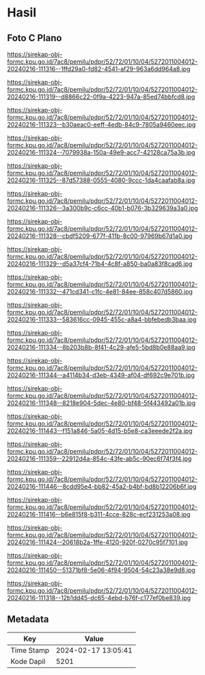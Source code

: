 # Hasil

## Foto C Plano

https://sirekap-obj-formc.kpu.go.id/7ac8/pemilu/pdpr/52/72/01/10/04/5272011004012-20240216-111316--1ffd29a0-fd82-4541-af29-963a6dd964a8.jpg

https://sirekap-obj-formc.kpu.go.id/7ac8/pemilu/pdpr/52/72/01/10/04/5272011004012-20240216-111319--d8866c22-0f9a-4223-947a-85ed74bbfcd8.jpg

https://sirekap-obj-formc.kpu.go.id/7ac8/pemilu/pdpr/52/72/01/10/04/5272011004012-20240216-111323--b30aeac0-eeff-4edb-84c9-7805a9460eec.jpg

https://sirekap-obj-formc.kpu.go.id/7ac8/pemilu/pdpr/52/72/01/10/04/5272011004012-20240216-111324--7079938a-150a-49e9-acc7-42128ca75a3b.jpg

https://sirekap-obj-formc.kpu.go.id/7ac8/pemilu/pdpr/52/72/01/10/04/5272011004012-20240216-111325--87d57388-0555-4080-9ccc-1da4caafab8a.jpg

https://sirekap-obj-formc.kpu.go.id/7ac8/pemilu/pdpr/52/72/01/10/04/5272011004012-20240216-111326--3a300b9c-c6cc-40b1-b076-3b329639a3a0.jpg

https://sirekap-obj-formc.kpu.go.id/7ac8/pemilu/pdpr/52/72/01/10/04/5272011004012-20240216-111328--cbdf5209-677f-411b-8c00-97969b67d1a0.jpg

https://sirekap-obj-formc.kpu.go.id/7ac8/pemilu/pdpr/52/72/01/10/04/5272011004012-20240216-111329--d5a37cf4-71b4-4c8f-a850-ba0a83f8cad6.jpg

https://sirekap-obj-formc.kpu.go.id/7ac8/pemilu/pdpr/52/72/01/10/04/5272011004012-20240216-111332--471cd341-c1fc-4e81-84ee-858c407d5860.jpg

https://sirekap-obj-formc.kpu.go.id/7ac8/pemilu/pdpr/52/72/01/10/04/5272011004012-20240216-111333--583616cc-0945-455c-a8a4-bbfebedb3baa.jpg

https://sirekap-obj-formc.kpu.go.id/7ac8/pemilu/pdpr/52/72/01/10/04/5272011004012-20240216-111334--8b203b8b-8f41-4c29-afe5-5bd8b0e88aa9.jpg

https://sirekap-obj-formc.kpu.go.id/7ac8/pemilu/pdpr/52/72/01/10/04/5272011004012-20240216-111344--a4114b34-d3eb-4349-af04-df692c9e701b.jpg

https://sirekap-obj-formc.kpu.go.id/7ac8/pemilu/pdpr/52/72/01/10/04/5272011004012-20240216-111348--8218e904-5dec-4e80-bf48-5f443492a01b.jpg

https://sirekap-obj-formc.kpu.go.id/7ac8/pemilu/pdpr/52/72/01/10/04/5272011004012-20240216-111443--f151a846-5a05-4d15-b5e8-ca3eeede2f2a.jpg

https://sirekap-obj-formc.kpu.go.id/7ac8/pemilu/pdpr/52/72/01/10/04/5272011004012-20240216-111359--22912d4a-854c-43fe-ab5c-90ec6f74f3f4.jpg

https://sirekap-obj-formc.kpu.go.id/7ac8/pemilu/pdpr/52/72/01/10/04/5272011004012-20240216-111446--8cdd95e4-bb82-45a2-b4bf-bd8b12206b6f.jpg

https://sirekap-obj-formc.kpu.go.id/7ac8/pemilu/pdpr/52/72/01/10/04/5272011004012-20240216-111416--b6e815f8-b311-4cce-828c-ecf231253a08.jpg

https://sirekap-obj-formc.kpu.go.id/7ac8/pemilu/pdpr/52/72/01/10/04/5272011004012-20240216-111424--20618b2a-1ffe-4120-920f-0270c95f7101.jpg

https://sirekap-obj-formc.kpu.go.id/7ac8/pemilu/pdpr/52/72/01/10/04/5272011004012-20240216-111450--51371bf8-5e06-4f94-9504-54c23a38e9d8.jpg

https://sirekap-obj-formc.kpu.go.id/7ac8/pemilu/pdpr/52/72/01/10/04/5272011004012-20240216-111318--12b1dd45-dc65-4ebd-b76f-c177ef0be839.jpg


## Metadata

| Key        | Value               |
| ---------- | ------------------- |
| Time Stamp | 2024-02-17 13:05:41 |
| Kode Dapil | 5201                |



